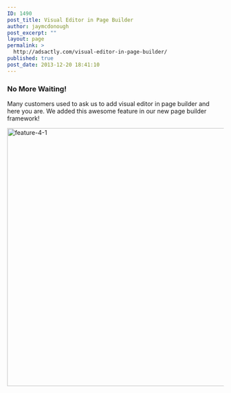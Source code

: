 ```yaml
---
ID: 1490
post_title: Visual Editor in Page Builder
author: jaymcdonough
post_excerpt: ""
layout: page
permalink: >
  http://adsactly.com/visual-editor-in-page-builder/
published: true
post_date: 2013-12-20 18:41:10
---
```

<h3>No More Waiting!</h3>
Many customers used to ask us to add visual editor in page builder and here you are. We added this awesome feature in our new page builder framework!

<a href="http://themes.goodlayers2.com/flawless/wp-content/uploads/2013/12/feature-4-1.jpg"><img class="alignnone size-full wp-image-1490" alt="feature-4-1" src="http://themes.goodlayers2.com/flawless/wp-content/uploads/2013/12/feature-4-1.jpg" width="620" height="600" /></a>